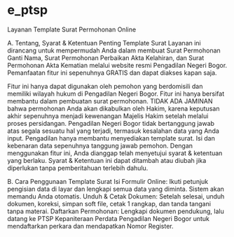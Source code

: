 # e_ptsp
Layanan Template Surat Permohonan Online

A. Tentang, Syarat & Ketentuan Penting Template Surat
Layanan ini dirancang untuk mempermudah Anda dalam membuat Surat Permohonan Ganti Nama, Surat Permohonan Perbaikan Akta Kelahiran, dan Surat Permohonan Akta Kematian melalui website resmi Pengadilan Negeri Bogor. Pemanfaatan fitur ini sepenuhnya GRATIS dan dapat diakses kapan saja.

Fitur ini hanya dapat digunakan oleh pemohon yang berdomisili dan memiliki wilayah hukum di Pengadilan Negeri Bogor.
Fitur ini hanya bersifat membantu dalam pembuatan surat permohonan. TIDAK ADA JAMINAN bahwa permohonan Anda akan dikabulkan oleh Hakim, karena keputusan akhir sepenuhnya menjadi kewenangan Majelis Hakim setelah melalui proses persidangan.
Pengadilan Negeri Bogor tidak bertanggung jawab atas segala sesuatu hal yang terjadi, termasuk kesalahan data yang Anda input. Pengadilan hanya membantu menyediakan template surat. Isi dan kebenaran data sepenuhnya tanggung jawab pemohon.
Dengan menggunakan fitur ini, Anda dianggap telah menyetujui syarat & ketentuan yang berlaku.
Syarat & Ketentuan ini dapat ditambah atau diubah jika diperlukan tanpa pemberitahuan terlebih dahulu.

B. Cara Penggunaan Template Surat
Isi Formulir Online: Ikuti petunjuk pengisian data di layar dan lengkapi semua data yang diminta. Sistem akan memandu Anda otomatis.
Unduh & Cetak Dokumen: Setelah selesai, unduh dokumen, koreksi, simpan soft file, cetak 1 rangkap, dan tanda tangani tanpa materai.
Daftarkan Permohonan: Lengkapi dokumen pendukung, lalu datang ke PTSP Kepaniteraan Perdata Pengadilan Negeri Bogor untuk mendaftarkan perkara dan mendapatkan Nomor Register.

